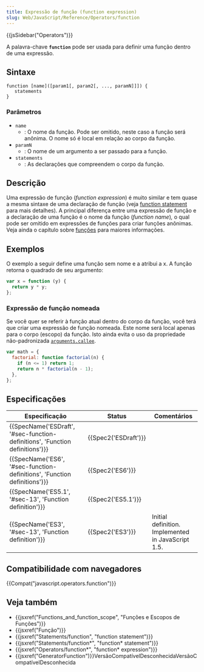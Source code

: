 ```yaml
---
title: Expressão de função (function expression)
slug: Web/JavaScript/Reference/Operators/function
---
```


{{jsSidebar("Operators")}}

A palavra-chave **`function`** pode ser usada para definir uma função dentro de uma expressão.

## Sintaxe

```
function [name]([param1[, param2[, ..., paramN]]]) {
   statements
}
```

### Parâmetros

- `name`
  - : O nome da função. Pode ser omitido, neste caso a função será anônima. O nome só é local em relação ao corpo da função.
- `paramN`
  - : O nome de um argumento a ser passado para a função.
- `statements`
  - : As declarações que compreendem o corpo da função.

## Descrição

Uma expressão de função (_function expression_) é muito similar e tem quase a mesma sintaxe de uma declaração de função (veja [function statement](/pt-BR/docs/Web/JavaScript/Reference/Statements/function) para mais detalhes). A principal diferença entre uma expressão de função e a declaração de uma função é o nome da função (_function name_)_,_ o qual pode ser omitido em expressões de funções para criar funções anônimas. Veja ainda o capítulo sobre [funções](/pt-BR/docs/Web/JavaScript/Reference/Functions) para maiores informações.

## Exemplos

O exemplo a seguir define uma função sem nome e a atribui a x. A função retorna o quadrado de seu argumento:

```js
var x = function (y) {
  return y * y;
};
```

### Expressão de função nomeada

Se você quer se referir à função atual dentro do corpo da função, você terá que criar uma expressão de função nomeada. Este nome será local apenas para o corpo (escopo) da função. Isto ainda evita o uso da propriedade não-padronizada [`arguments.callee`](/pt-BR/docs/Web/JavaScript/Reference/Functions/arguments/callee).

```js
var math = {
  factorial: function factorial(n) {
    if (n <= 1) return 1;
    return n * factorial(n - 1);
  },
};
```

## Especificações

| Especificação                                                                | Status               | Comentários                                        |
| ---------------------------------------------------------------------------- | -------------------- | -------------------------------------------------- |
| {{SpecName('ESDraft', '#sec-function-definitions', 'Function definitions')}} | {{Spec2('ESDraft')}} |                                                    |
| {{SpecName('ES6', '#sec-function-definitions', 'Function definitions')}}     | {{Spec2('ES6')}}     |                                                    |
| {{SpecName('ES5.1', '#sec-13', 'Function definition')}}                      | {{Spec2('ES5.1')}}   |                                                    |
| {{SpecName('ES3', '#sec-13', 'Function definition')}}                        | {{Spec2('ES3')}}     | Initial definition. Implemented in JavaScript 1.5. |

## Compatibilidade com navegadores

{{Compat("javascript.operators.function")}}

## Veja também

- {{jsxref("Functions_and_function_scope", "Funções e Escopos de Funções")}}
- {{jsxref("Função")}}
- {{jsxref("Statements/function", "function statement")}}
- {{jsxref("Statements/function*", "function* statement")}}
- {{jsxref("Operators/function*", "function* expression")}}
- {{jsxref("GeneratorFunction")}}VersãoCompatívelDesconhecidaVersãoCompatívelDesconhecida
